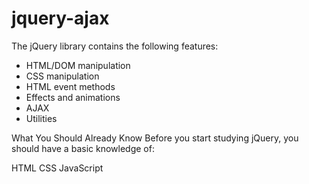 # jquery-ajax
The jQuery library contains the following features:

- HTML/DOM manipulation
- CSS manipulation
- HTML event methods
- Effects and animations
- AJAX
- Utilities


What You Should Already Know
Before you start studying jQuery, you should have a basic knowledge of:

HTML
CSS
JavaScript

